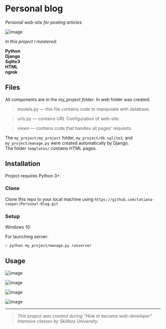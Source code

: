 ﻿
# Personal blog

*Personal web-site for posting articles*

![image](https://drive.google.com/uc?export=view&id=18kNsWC3sxIPeEEuWTr_sHa7kNnXmDccX)


*In this project I mastered:*

**Python**<br>
**Django**<br>
**Sqlite3**<br>
**HTML**<br>
**ngrok**<br>


## Files
All components are in the *my_project folder*.
In web folder was created:
> models.py — this file contains code to manipulate with database.

> urls.py — contains URL Configuration of web-site.

>views — contains code that handles all pages' requests.


The `my_project/my_project` folder, `my_project/db.sqlite3`, and `my_project/manage.py` were created automatically by Django.<br>
The folder `templates/` contains HTML pages.<br>

## Installation
Project requires Python 3+.<br>

### Clone

Clone this repo to your local machine using  `https://github.com/tatiana-cooper/Personal-Blog.git`

### Setup

Windows 10:

For launching server:
```sh
> python my_project/manage.py runserver
```

## Usage

![image](https://drive.google.com/uc?export=view&id=1ikqz0zty5fevqvfdihjjbq0P0d8I15Mx)

![image](https://drive.google.com/uc?export=view&id=1ydLOJkJllgXJtBd75m66FTynvKwBMaf5)

![image](https://drive.google.com/uc?export=view&id=1hDqW1DZ1njr18RCDKBBCdfd8_ye4Amw6)

![image](https://drive.google.com/uc?export=view&id=1qZiXXF27CUBwTHyms7na7Gtvl6vRjL-y)

---

> *This project was created during "How to became web-developer" intensive classes by Skillbox University.*
